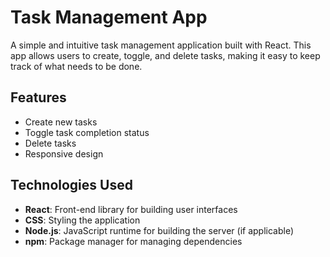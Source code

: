 # Task Management App

A simple and intuitive task management application built with React. This app allows users to create, toggle, and delete tasks, making it easy to keep track of what needs to be done.

## Features

- Create new tasks
- Toggle task completion status
- Delete tasks
- Responsive design

## Technologies Used

- **React**: Front-end library for building user interfaces
- **CSS**: Styling the application
- **Node.js**: JavaScript runtime for building the server (if applicable)
- **npm**: Package manager for managing dependencies